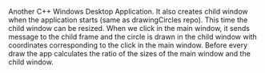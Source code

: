 Another C++ Windows Desktop Application. It also creates child window when the application starts (same as drawingCircles repo). This time the child window can be resized.
When we click in the main window, it sends message to the child frame and the circle is drawn in the child window with coordinates corresponding to the click in the main window.
Before every draw the app calculates the ratio of the sizes of the main window and the child window.
